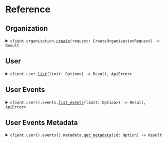 # Reference
## Organization
<details><summary><code>client.organization.<a href="/src/api/resources/organization/client.rs">create</a>(request: CreateOrganizationRequest) -> Result<Organization, ApiError></code></summary>
<dl>
<dd>

#### 📝 Description

<dl>
<dd>

<dl>
<dd>

Create a new organization.
</dd>
</dl>
</dd>
</dl>

#### 🔌 Usage

<dl>
<dd>

<dl>
<dd>

```rust
use seed_mixed_file_directory::prelude::*;

#[tokio::main]
async fn main() {
    let config = ClientConfig {
        ..Default::default()
    };
    let client = MixedFileDirectoryClient::new(config).expect("Failed to build client");
    client
        .organization
        .create(
            &CreateOrganizationRequest {
                name: "name".to_string(),
            },
            None,
        )
        .await;
}
```
</dd>
</dl>
</dd>
</dl>


</dd>
</dl>
</details>

## User
<details><summary><code>client.user.<a href="/src/api/resources/user/client.rs">list</a>(limit: Option<Option<i64>>) -> Result<Vec<User>, ApiError></code></summary>
<dl>
<dd>

#### 📝 Description

<dl>
<dd>

<dl>
<dd>

List all users.
</dd>
</dl>
</dd>
</dl>

#### 🔌 Usage

<dl>
<dd>

<dl>
<dd>

```rust
use seed_mixed_file_directory::prelude::*;

#[tokio::main]
async fn main() {
    let config = ClientConfig {
        ..Default::default()
    };
    let client = MixedFileDirectoryClient::new(config).expect("Failed to build client");
    client
        .user
        .list(&ListQueryRequest { limit: Some(1) }, None)
        .await;
}
```
</dd>
</dl>
</dd>
</dl>

#### ⚙️ Parameters

<dl>
<dd>

<dl>
<dd>

**limit:** `Option<i64>` — The maximum number of results to return.
    
</dd>
</dl>
</dd>
</dl>


</dd>
</dl>
</details>

## User Events
<details><summary><code>client.user().events.<a href="/src/api/resources/user/events/client.rs">list_events</a>(limit: Option<Option<i64>>) -> Result<Vec<Event>, ApiError></code></summary>
<dl>
<dd>

#### 📝 Description

<dl>
<dd>

<dl>
<dd>

List all user events.
</dd>
</dl>
</dd>
</dl>

#### 🔌 Usage

<dl>
<dd>

<dl>
<dd>

```rust
use seed_mixed_file_directory::prelude::*;

#[tokio::main]
async fn main() {
    let config = ClientConfig {
        ..Default::default()
    };
    let client = MixedFileDirectoryClient::new(config).expect("Failed to build client");
    client
        .user
        .events
        .list_events(&ListEventsQueryRequest { limit: Some(1) }, None)
        .await;
}
```
</dd>
</dl>
</dd>
</dl>

#### ⚙️ Parameters

<dl>
<dd>

<dl>
<dd>

**limit:** `Option<i64>` — The maximum number of results to return.
    
</dd>
</dl>
</dd>
</dl>


</dd>
</dl>
</details>

## User Events Metadata
<details><summary><code>client.user().events().metadata.<a href="/src/api/resources/user/events/metadata/client.rs">get_metadata</a>(id: Option<Id>) -> Result<Metadata, ApiError></code></summary>
<dl>
<dd>

#### 📝 Description

<dl>
<dd>

<dl>
<dd>

Get event metadata.
</dd>
</dl>
</dd>
</dl>

#### 🔌 Usage

<dl>
<dd>

<dl>
<dd>

```rust
use seed_mixed_file_directory::prelude::*;

#[tokio::main]
async fn main() {
    let config = ClientConfig {
        ..Default::default()
    };
    let client = MixedFileDirectoryClient::new(config).expect("Failed to build client");
    client
        .user
        .events
        .metadata
        .get_metadata(
            &GetMetadataQueryRequest {
                id: Id("id".to_string()),
            },
            None,
        )
        .await;
}
```
</dd>
</dl>
</dd>
</dl>

#### ⚙️ Parameters

<dl>
<dd>

<dl>
<dd>

**id:** `Id` 
    
</dd>
</dl>
</dd>
</dl>


</dd>
</dl>
</details>
